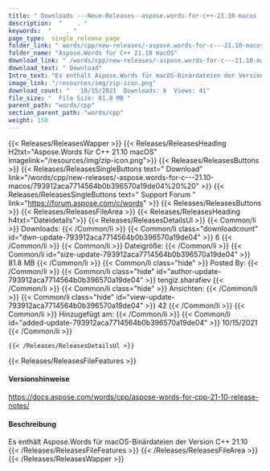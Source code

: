 ```yaml
---
title: " Downloads ---Neue-Releases--aspose.words-for-c++-21.10-macos . "
description:  "    . " 
keywords:  "    . " 
page_type:  single_release_page
folder_link: " words/cpp/new-releases/-aspose.words-for-c---21.10-macos/"
folder_name: "Aspose.Words für C++ 21.10 macOS"
download_link: " /words/cpp/new-releases/-aspose.words-for-c---21.10-macos/793912aca7714564b0b396570a19de04"
download_text: " Download"
Intro_text: "Es enthält Aspose.Words für macOS-Binärdateien der Version C++ 21.10"
image_link: "/resources/img/zip-icon.png"
download_count: "   10/15/2021  Downloads: 6  Views: 41"
file_size: "  File Size: 81.8 MB "
parent_path: "words/cpp"
section_parent_path: "words/cpp"
weight: 150
---
```


{{< Releases/ReleasesWapper >}}
  {{< Releases/ReleasesHeading H2txt="Aspose.Words für C++ 21.10 macOS" imagelink="/resources/img/zip-icon.png">}}
  {{< Releases/ReleasesButtons >}}
    {{< Releases/ReleasesSingleButtons text=" Download" link="/words/cpp/new-releases/-aspose.words-for-c---21.10-macos/793912aca7714564b0b396570a19de04%20%20" >}}
    {{< Releases/ReleasesSingleButtons text=" Support Forum " link="https://forum.aspose.com/c/words" >}}
  {{< Releases/ReleasesButtons >}}
  {{< Releases/ReleasesFileArea >}}
    {{< Releases/ReleasesHeading h4txt="Dateidetails">}}
    {{< Releases/ReleasesDetailsUl >}}
            {{< Common/li >}} Downloads: {{< /Common/li >}}
      {{< Common/li class="downloadcount" id="dwn-update-793912aca7714564b0b396570a19de04" >}} 6 {{< /Common/li >}}
      {{< Common/li >}} Dateigröße: {{< /Common/li >}}
      {{< Common/li id="size-update-793912aca7714564b0b396570a19de04" >}} 81.8 MB {{< /Common/li >}} 
      {{< Common/li  class="hide" >}} Posted By: {{< /Common/li >}} 
      {{< Common/li class="hide" id="author-update-793912aca7714564b0b396570a19de04" >}} tengiz.sharafiev {{< /Common/li >}}
      {{< Common/li class="hide" >}} Ansichten: {{< /Common/li >}}
      {{< Common/li class="hide" id="view-update-793912aca7714564b0b396570a19de04" >}} 42 {{< /Common/li >}}
      {{< Common/li >}} Hinzugefügt am: {{< /Common/li >}}
      {{< Common/li id="added-update-793912aca7714564b0b396570a19de04" >}} 10/15/2021 {{< /Common/li >}} 

    {{< /Releases/ReleasesDetailsUl >}}

  {{< Releases/ReleasesFileFeatures >}}
      <h4>Versionshinweise</h4><div> <a href="https://docs.aspose.com/words/cpp/aspose-words-for-cpp-21-10-release-notes/">https://docs.aspose.com/words/cpp/aspose-words-for-cpp-21-10-release-notes/</a></div><h4> Beschreibung</h4><div class="HTMLDescription"> Es enthält Aspose.Words für macOS-Binärdateien der Version C++ 21.10</div>
  {{< /Releases/ReleasesFileFeatures >}}
 {{< /Releases/ReleasesFileArea >}}
{{< /Releases/ReleasesWapper >}}



